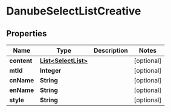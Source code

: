 

# DanubeSelectListCreative


## Properties

Name | Type | Description | Notes
------------ | ------------- | ------------- | -------------
**content** | [**List&lt;SelectList&gt;**](SelectList.md) |  |  [optional]
**mtId** | **Integer** |  |  [optional]
**cnName** | **String** |  |  [optional]
**enName** | **String** |  |  [optional]
**style** | **String** |  |  [optional]



